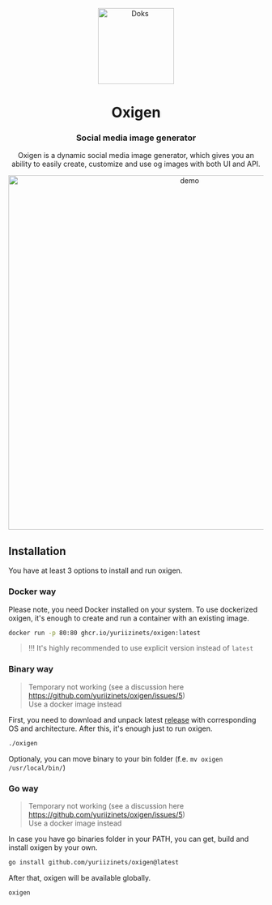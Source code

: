 <p align="center">
  <a href="https://getdoks.org/">
    <img alt="Doks" src="assets/img/logo.svg" width="150">
  </a>
</p>

<h1 align="center">
  Oxigen
</h1>

<h3 align="center">
  Social media image generator
</h3>

<p align="center">
  Oxigen is a dynamic social media image generator, which gives you an ability to easily create, customize and use og images with both UI and API.
</p>

<p align="center">
  <img alt="demo" src="assets/img/demo.png" width="700">
</p>

## Installation

You have at least 3 options to install and run oxigen.

### Docker way

Please note, you need Docker installed on your system.
To use dockerized oxigen, it's enough to create and run a container with an existing image.

```bash
docker run -p 80:80 ghcr.io/yuriizinets/oxigen:latest
```

> !!! It's highly recommended to use explicit version instead of `latest`

### Binary way

> Temporary not working (see a discussion here https://github.com/yuriizinets/oxigen/issues/5)  
> Use a docker image instead

First, you need to download and unpack latest [release](https://github.com/yuriizinets/oxigen/releases/tag/1.3) 
with corresponding OS and architecture.
After this, it's enough just to run oxigen.

```bash
./oxigen
```

Optionaly, you can move binary to your bin folder (f.e. `mv oxigen /usr/local/bin/`)

### Go way

> Temporary not working (see a discussion here https://github.com/yuriizinets/oxigen/issues/5)  
> Use a docker image instead

In case you have go binaries folder in your PATH, you can get, build and install oxigen by your own.

```bash
go install github.com/yuriizinets/oxigen@latest
```

After that, oxigen will be available globally.

```bash
oxigen
```
